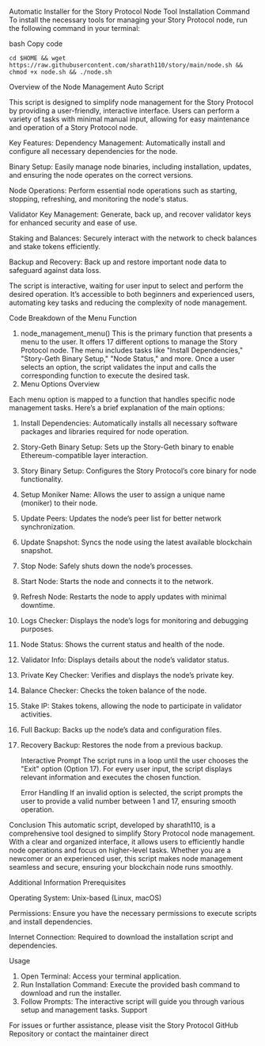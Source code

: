Automatic Installer for the Story Protocol Node
Tool Installation Command
To install the necessary tools for managing your Story Protocol node, run the following command in your terminal:

bash
Copy code

```
cd $HOME && wget https://raw.githubusercontent.com/sharath110/story/main/node.sh && chmod +x node.sh && ./node.sh
```

Overview of the Node Management Auto Script

This script is designed to simplify node management for the Story Protocol by providing a user-friendly, interactive interface. Users can perform a variety of tasks with minimal manual input, allowing for easy maintenance and operation of a Story Protocol node.

Key Features:
Dependency Management: Automatically install and configure all necessary dependencies for the node.

Binary Setup: Easily manage node binaries, including installation, updates, and ensuring the node operates on the correct versions.

Node Operations: Perform essential node operations such as starting, stopping, refreshing, and monitoring the node's status.

Validator Key Management: Generate, back up, and recover validator keys for enhanced security and ease of use.

Staking and Balances: Securely interact with the network to check balances and stake tokens efficiently.

Backup and Recovery: Back up and restore important node data to safeguard against data loss.

The script is interactive, waiting for user input to select and perform the desired operation. It’s accessible to both beginners and experienced users, automating key tasks and reducing the complexity of node management.

Code Breakdown of the Menu Function
1. node_management_menu()
This is the primary function that presents a menu to the user.
It offers 17 different options to manage the Story Protocol node.
The menu includes tasks like "Install Dependencies," "Story-Geth Binary Setup," "Node Status," and more.
Once a user selects an option, the script validates the input and calls the corresponding function to execute the desired task.
2.  Menu Options Overview

Each menu option is mapped to a function that handles specific node management tasks. Here’s a brief explanation of the main options:

1. Install Dependencies: Automatically installs all necessary software packages and libraries required for node operation.

2. Story-Geth Binary Setup: Sets up the Story-Geth binary to enable Ethereum-compatible layer interaction.
3. Story Binary Setup: Configures the Story Protocol’s core binary for node functionality.
4. Setup Moniker Name: Allows the user to assign a unique name (moniker) to their node.
5. Update Peers: Updates the node’s peer list for better network synchronization.
6. Update Snapshot: Syncs the node using the latest available blockchain snapshot.
7. Stop Node: Safely shuts down the node’s processes.
8. Start Node: Starts the node and connects it to the network.
9. Refresh Node: Restarts the node to apply updates with minimal downtime.
10. Logs Checker: Displays the node’s logs for monitoring and debugging purposes.
11. Node Status: Shows the current status and health of the node.
12. Validator Info: Displays details about the node’s validator status.
13. Private Key Checker: Verifies and displays the node’s private key.
14. Balance Checker: Checks the token balance of the node.
15. Stake IP: Stakes tokens, allowing the node to participate in validator activities.
16. Full Backup: Backs up the node’s data and configuration files.
17. Recovery Backup: Restores the node from a previous backup.

    
      Interactive Prompt
The script runs in a loop until the user chooses the "Exit" option (Option 17). For every user input, the script displays relevant information and executes the chosen function.


      Error Handling
If an invalid option is selected, the script prompts the user to provide a valid number between 1 and 17, ensuring smooth operation.

Conclusion
This automatic script, developed by sharath110, is a comprehensive tool designed to simplify Story Protocol node management. With a clear and organized interface, it allows users to efficiently handle node operations and focus on higher-level tasks. Whether you are a newcomer or an experienced user, this script makes node management seamless and secure, ensuring your blockchain node runs smoothly.


Additional Information
Prerequisites

Operating System: Unix-based (Linux, macOS)

Permissions: Ensure you have the necessary permissions to execute scripts and install dependencies.

Internet Connection: Required to download the installation script and dependencies.

Usage

1. Open Terminal: Access your terminal application.
2. Run Installation Command: Execute the provided bash command to download and run the installer.
3. Follow Prompts: The interactive script will guide you through various setup and management tasks.
Support

For issues or further assistance, please visit the  Story Protocol GitHub Repository  or contact the maintainer direct

